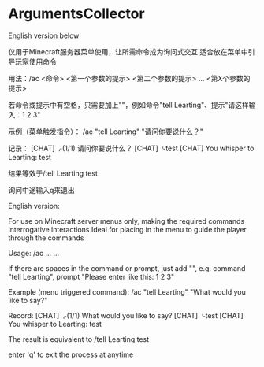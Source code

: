 # ArgumentsCollector
English version below

仅用于Minecraft服务器菜单使用，让所需命令成为询问式交互
适合放在菜单中引导玩家使用命令

用法：/ac <命令> <第一个参数的提示> <第二个参数的提示> ... <第X个参数的提示>

若命令或提示中有空格，只需要加上""，例如命令"tell Learting"、提示"请这样输入：1 2 3"


示例（菜单触发指令）：
/ac "tell Learting" "请问你要说什么？"

记录：
[CHAT] ⌌(1/1) 请问你要说什么？
[CHAT] ⌎test
[CHAT] You whisper to Learting: test

结果等效于/tell Learting test

询问中途输入q来退出


English version:

For use on Minecraft server menus only, making the required commands interrogative interactions
Ideal for placing in the menu to guide the player through the commands

Usage: /ac <command> <prompt for the first argument> <prompt for the second argument> ... <prompt for xth argument> ...

If there are spaces in the command or prompt, just add "", e.g. command "tell Learting", prompt "Please enter like this: 1 2 3"


Example (menu triggered command):
/ac "tell Learting" "What would you like to say?"

Record:
[CHAT] ⌌(1/1) What would you like to say?
[CHAT] ⌎test
[CHAT] You whisper to Learting: test

The result is equivalent to /tell Learting test

enter 'q' to exit the process at anytime

